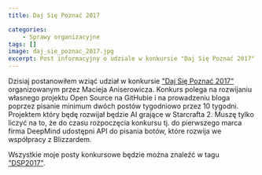 ```yaml
---
title: Daj Się Poznać 2017

categories:
    - Sprawy organizacyjne
tags: []
image: daj_sie_poznac_2017.jpg
excerpt: Post informacyjny o udziale w konkursie "Daj Się Poznać 2017".
---
```

Dzisiaj postanowiłem wziąć udział w konkursie <a href="http://devstyle.pl/daj-sie-poznac/">"Daj Się Poznać 2017"</a> organizowanym przez Macieja Aniserowicza. Konkurs polega na rozwijaniu własnego projektu Open Source na GitHubie i na prowadzeniu bloga poprzez pisanie minimum dwóch postów tygodniowo przez 10 tygodni. Projektem który będę rozwijał będzie AI grające w Starcrafta 2. Muszę tylko liczyć na to, że do czasu rozpoczęcia konkursu tj. do  pierwszego marca firma DeepMind udostępni API do pisania botów, które rozwija we współpracy z Blizzardem.

Wszystkie moje posty konkursowe będzie można znaleźć w tagu <a href="/blog/tagi/DSP2017">"DSP2017"</a>.